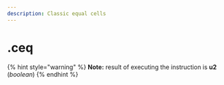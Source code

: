 ```yaml
---
description: Classic equal cells
---
```


# .ceq

{% hint style="warning" %}
**Note:** result of executing the instruction is **u2** \(_boolean_\)
{% endhint %}



